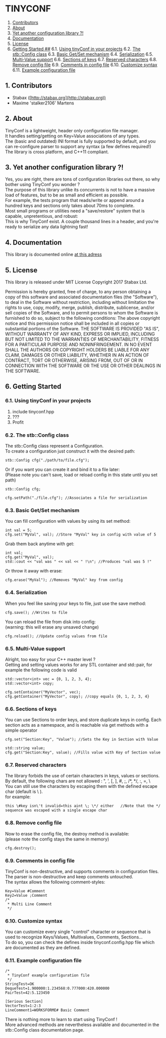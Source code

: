 # TINYCONF #

 1. [Contributors](#Contributors)
 2. [About](#About)
 3. [Yet another configuration library ?!](#Yetanotherconfigurationlibrary)
 4. [Documentation](#Documentation)
 5. [License](#License)
 6. [Getting Started ##](#GettingStarted)
	6.1. [Using tinyConf in your projects](#UsingtinyConfinyourprojects)
	6.2. [The stb::Config class](#Thestb::Configclass)
	6.3. [Basic Get/Set mechanism](#BasicGetSetmechanism)
	6.4. [Serialization](#Serialization)
	6.5. [Multi-Value support](#Multi-Valuesupport)
	6.6. [Sections of keys](#Sectionsofkeys)
	6.7. [Reserved characters](#Reservedcharacters)
	6.8. [Remove config file](#Removeconfigfile)
	6.9. [Comments in config file](#Commentsinconfigfile)
	6.10. [Customize syntax](#Customizesyntax)
	6.11. [Example configuration file](#Exampleconfigurationfile)

##  1. <a name='Contributors'></a>Contributors ##
+ Stabax ([http://stabax.org](http://stabax.org))
+ Maxime 'stalker2106' Martens

##  2. <a name='About'></a>About ##

TinyConf is a lightweight, header only configuration file manager.  
It handles setting/getting on Key=Value associations of any types.  
The (basic and outdated) INI format is fully supported by default, and you can re-configure parser to support any syntax (a few defines required!)  
The library is cross platform, and C++11 compliant.  

##  3. <a name='Yetanotherconfigurationlibrary'></a>Yet another configuration library ?! ##

Yes, you are right, there are tons of configuration libraries out there, so why bother using TinyConf you wonder ?  
The purpose of this library unlike its concurrents is not to have a massive load of features, but to be as small and efficient as possible.  
For example, the tests program that reads/write or append around a hundred keys and sections only takes about 70ms to complete.  
Most small programs or utilities need a "save/restore" system that is capable, unpretentious, and robust:  
This is why TinyConf exist. A couple thousand lines in a header, and you're ready to serialize any data lightning fast!  

##  4. <a name='Documentation'></a>Documentation ##

This library is documented online [at this adress](http://doc.stabax.org/tinyconf/)

##  5. <a name='License'></a>License ##

This library is released under MIT License
Copyright 2017 Stabax Ltd.

Permission is hereby granted, free of charge, to any person obtaining a copy of this software and associated documentation files (the "Software"), to deal in the Software without restriction, including without limitation the rights to use, copy, modify, merge, publish, distribute, sublicense, and/or sell copies of the Software, and to permit persons to whom the Software is furnished to do so, subject to the following conditions:
The above copyright notice and this permission notice shall be included in all copies or substantial portions of the Software.
THE SOFTWARE IS PROVIDED "AS IS", WITHOUT WARRANTY OF ANY KIND, EXPRESS OR IMPLIED, INCLUDING BUT NOT LIMITED TO THE WARRANTIES OF MERCHANTABILITY, FITNESS FOR A PARTICULAR PURPOSE AND NONINFRINGEMENT. IN NO EVENT SHALL THE AUTHORS OR COPYRIGHT HOLDERS BE LIABLE FOR ANY CLAIM, DAMAGES OR OTHER LIABILITY, WHETHER IN AN ACTION OF CONTRACT, TORT OR OTHERWISE, ARISING FROM, OUT OF OR IN CONNECTION WITH THE SOFTWARE OR THE USE OR OTHER DEALINGS IN THE SOFTWARE.

##  6. <a name='GettingStarted'></a>Getting Started ##

###  6.1. <a name='UsingtinyConfinyourprojects'></a>Using tinyConf in your projects ###

 1. include tinyconf.hpp
 2. ???
 3. Profit

###  6.2. <a name='Thestb::Configclass'></a>The stb::Config class ###

The stb::Config class represent a Configuration.  
To create a configuration just construct it with the desired path:

    stb::Config cfg("./path/to/file.cfg");

Or if you want you can create it and bind it to a file later:  
(Please note you can't save, load or reload config in this state until you set path)

    stb::Config cfg;

    cfg.setPath("./file.cfg"); //Associates a file for serialization

###  6.3. <a name='BasicGetSetmechanism'></a>Basic Get/Set mechanism ###

You can fill configuration with values by using its set method:

    int val = 5;
    cfg.set("MyVal", val); //Store "MyVal" key in config with value of 5

Grab them back anytime with get:

    int val;
    cfg.get("MyVal", val);
    std::cout << "val was " << val << " !\n"; //Produces "val was 5 !"

Or throw it away with erase:

    cfg.erase("MyVal"); //Removes "MyVal" key from config

###  6.4. <a name='Serialization'></a>Serialization ###

When you feel like saving your keys to file, just use the save method:

    cfg.save(); //Writes to file

You can reload the file from disk into config:  
(warning: this will erase any unsaved change)

    cfg.reload(); //Update config values from file

###  6.5. <a name='Multi-Valuesupport'></a>Multi-Value support ###

Alright, too easy for your C++ master level ?  
Getting and setting values works for any STL container and std::pair, for example
the following code is valid

    std::vector<int> vec = {0, 1, 2, 3, 4};
    std::vector<int> copy;
 
    cfg.setContainer("MyVector", vec);
    cfg.getContainer("MyVector", copy); //copy equals {0, 1, 2, 3, 4}

###  6.6. <a name='Sectionsofkeys'></a>Sections of keys ###

You can use Sections to order keys, and store duplicate keys in config.
Each section acts as a namespace, and is reachable via get methods with a simple operator

    cfg.set("Section:Key", "Value"); //Sets the Key in Section with Value

    std::string value;
    cfg.get("Section:Key", value); //Fills value with Key of Section value

###  6.7. <a name='Reservedcharacters'></a>Reserved characters ###

The library forbids the use of certain characters in keys, values or sections.  
By default, the following chars are not allowed : ", ', [, ], #, ;, /*, */, :, =, \  
You can still use the characters by escaping them with the defined escape char (default is \ ).  
for example:

    this \#key isn\'t invalid=this aint \; \*/ either   //Note that the */ sequence was escaped with a single escape char

###  6.8. <a name='Removeconfigfile'></a>Remove config file ###

Now to erase the config file, the destroy method is available:  
(please note the config stays the same in memory)

    cfg.destroy();

###  6.9. <a name='Commentsinconfigfile'></a>Comments in config file ###

TinyConf is non-destructive, and supports comments in configuration files.  
The parser is non-destructive and keep comments untouched.  
The syntax allows the following comment-styles:

    Key=Value #Comment
    Key2=Value ;Comment
    /*
     * Multi Line Comment
     */

###  6.10. <a name='Customizesyntax'></a>Customize syntax ###

You can customize every single "control" character or sequence that is used to recognize Keys/Values, Multivalues, Comments, Sections...  
To do so, you can check the defines inside tinyconf.config.hpp file which are documented as they are defined.  

###  6.11. <a name='Exampleconfigurationfile'></a>Example configuration file ###

    /*
     * TinyConf example configuration file
     */
    StringTest=OK
    DequeTest=1.900000:1.234568:0.777000:420.000000
    PairTest=42:5.123450

    [Serious Section]
    VectorTest=1:2:3
    LineComment1=WORKSFORME# Basic Comment

There is nothing more to learn to start using TinyConf !  
More advanced methods are nevertheless available and documented in the stb::Config class documentation page.
